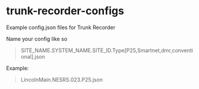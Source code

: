 # trunk-recorder-configs
Example config.json files for Trunk Recorder


Name your config like so
> SITE_NAME.SYSTEM_NAME.SITE_ID.Type[P25,Smartnet,dmr,conventional].json

Example:
> LincolnMain.NESRS.023.P25.json